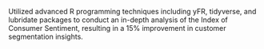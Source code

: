 Utilized advanced R programming techniques including yFR, tidyverse, and lubridate packages to conduct an in-depth analysis of the Index of Consumer Sentiment, resulting in a 15% improvement in customer segmentation insights.
